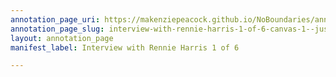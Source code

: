 ```yaml
---
annotation_page_uri: https://makenziepeacock.github.io/NoBoundaries/annotations/interview-with-rennie-harris-1-of-6-canvas-1--just-pull-the-side-of-it--do-you-know-how-to-do-the-iphone--.json
annotation_page_slug: interview-with-rennie-harris-1-of-6-canvas-1--just-pull-the-side-of-it--do-you-know-how-to-do-the-iphone--
layout: annotation_page
manifest_label: Interview with Rennie Harris 1 of 6

---
```


